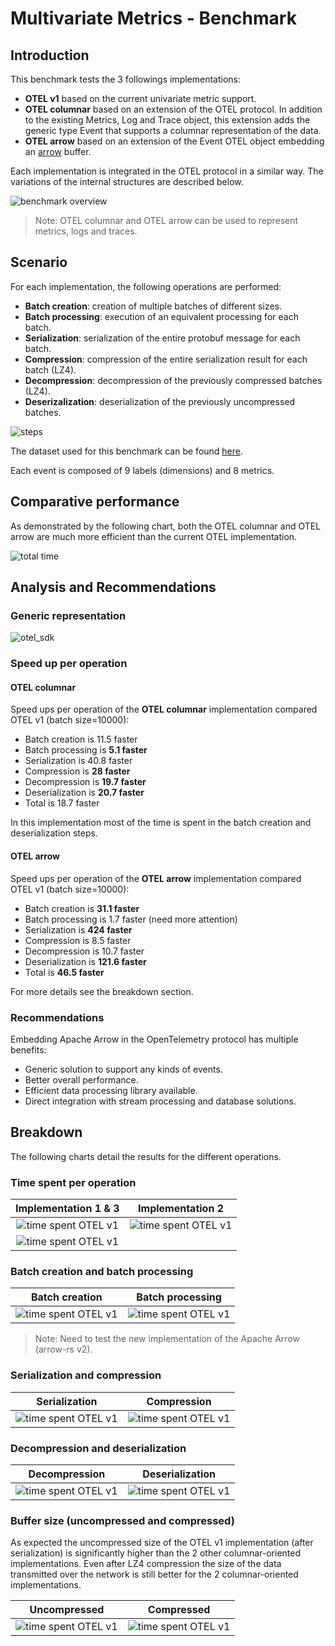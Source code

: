 # Multivariate Metrics - Benchmark

## Introduction

This benchmark tests the 3 followings implementations:
* **OTEL v1** based on the current univariate metric support.
* **OTEL columnar** based on an extension of the OTEL protocol. In addition to the existing Metrics, Log and Trace object, this extension adds the generic type Event that supports a columnar representation of the data.
* **OTEL arrow** based on an extension of the Event OTEL object embedding an [arrow](https://arrow.apache.org/) buffer.

Each implementation is integrated in the OTEL protocol in a similar way. The variations of the internal structures are 
described below.

![benchmark overview](images/benchmark_overview.svg)

> Note: OTEL columnar and OTEL arrow can be used to represent metrics, logs and traces.

## Scenario

For each implementation, the following operations are performed:
* **Batch creation**: creation of multiple batches of different sizes.
* **Batch processing**: execution of an equivalent processing for each batch.
* **Serialization**: serialization of the entire protobuf message for each batch.
* **Compression**: compression of the entire serialization result for each batch (LZ4).
* **Decompression**: decompression of the previously compressed batches (LZ4).
* **Deserizalization**: deserialization of the previously uncompressed batches.

![steps](images/steps.svg)

The dataset used for this benchmark can be found [here](data/multivariate-time-series.json).

Each event is composed of 9 labels (dimensions) and 8 metrics.

## Comparative performance
As demonstrated by the following chart, both the OTEL columnar and OTEL arrow are much more efficient than the current OTEL implementation.

![total time](images/total_time.png)

## Analysis and Recommendations

### Generic representation
![otel_sdk](images/otel_sdk.svg)

### Speed up per operation
#### OTEL columnar
Speed ups per operation of the **OTEL columnar** implementation compared OTEL v1 (batch size=10000):
* Batch creation is 11.5 faster
* Batch processing is **5.1 faster**
* Serialization is 40.8 faster
* Compression is **28 faster**
* Decompression is **19.7 faster**
* Deserialization is **20.7 faster**
* Total is 18.7 faster

In this implementation most of the time is spent in the batch creation and deserialization steps.

#### OTEL arrow
Speed ups per operation of the **OTEL arrow** implementation compared OTEL v1 (batch size=10000):
* Batch creation is **31.1 faster**
* Batch processing is 1.7 faster (need more attention)
* Serialization is **424 faster**
* Compression is 8.5 faster
* Decompression is 10.7 faster
* Deserialization is **121.6 faster**
* Total is **46.5 faster**

For more details see the breakdown section. 

### Recommendations

Embedding Apache Arrow in the OpenTelemetry protocol has multiple benefits:
* Generic solution to support any kinds of events.
* Better overall performance.
* Efficient data processing library available.
* Direct integration with stream processing and database solutions.

## Breakdown

The following charts detail the results for the different operations.

### Time spent per operation

Implementation 1 & 3       | Implementation 2
:-------------------------:|:------------------------:
![time spent OTEL v1](images/time_spent_otel_v1.png) |![time spent OTEL v1](images/time_spent_otel_columnar.png)
![time spent OTEL v1](images/time_spent_otel_arrow.png)|

### Batch creation and batch processing

Batch creation     | Batch processing
:-------------------------:|:------------------------:
![time spent OTEL v1](images/batch_creation.png) |![time spent OTEL v1](images/batch_processing.png) 

> Note: Need to test the new implementation of the Apache Arrow (arrow-rs v2).

### Serialization and compression

Serialization     | Compression
:-------------------------:|:------------------------:
![time spent OTEL v1](images/serialization.png) |![time spent OTEL v1](images/compression.png) 

### Decompression and deserialization
Decompression     | Deserialization 
:-------------------------:|:------------------------:
![time spent OTEL v1](images/decompression.png) |![time spent OTEL v1](images/deserialization.png) 

### Buffer size (uncompressed and compressed)

As expected the uncompressed size of the OTEL v1 implementation (after serialization) is significantly higher than the 2 other columnar-oriented implementations. Even after LZ4 compression the size of the data transmitted over the network is still better for the 2 columnar-oriented implementations.

Uncompressed     | Compressed
:-------------------------:|:------------------------:
![time spent OTEL v1](images/uncompressed.png) |![time spent OTEL v1](images/compressed.png) 

